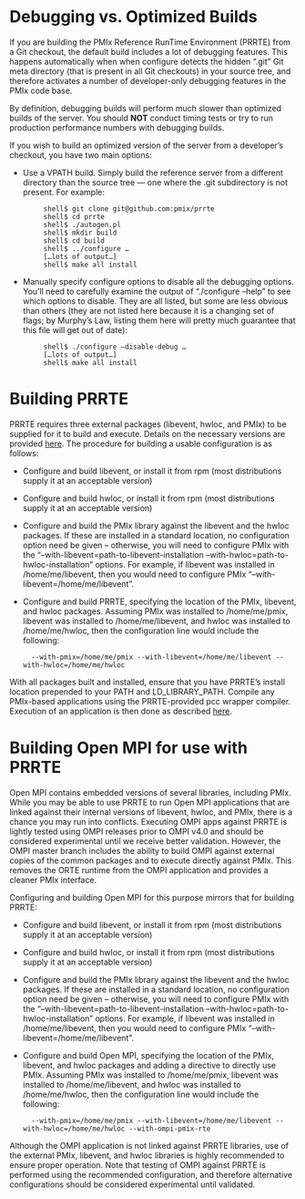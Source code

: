 

Debugging vs. Optimized Builds
==============================

If you are building the PMIx Reference RunTime Environment (PRRTE) from a Git checkout, the default build includes a lot of debugging features. This happens automatically when when configure detects the hidden “.git” Git meta directory (that is present in all Git checkouts) in your source tree, and therefore activates a number of developer-only debugging features in the PMIx code base.

By definition, debugging builds will perform much slower than optimized builds of the server. You should **NOT** conduct timing tests or try to run production performance numbers with debugging builds.

If you wish to build an optimized version of the server from a developer’s
checkout, you have two main options:

 - Use a VPATH build. Simply build the reference server from a different
   directory than the source tree — one where the .git subdirectory is not
   present. For example:

   ```
        shell$ git clone git@github.com:pmix/prrte
        shell$ cd prrte
        shell$ ./autogen.pl
        shell$ mkdir build
        shell$ cd build
        shell$ ../configure …
        […lots of output…]
        shell$ make all install
   ```

 - Manually specify configure options to disable all the debugging options.
   You’ll need to carefully examine the output of “./configure –help” to see
   which options to disable. They are all listed, but some are less obvious
   than others (they are not listed here because it is a changing set of flags;
   by Murphy’s Law, listing them here will pretty much guarantee that this file
   will get out of date):

   ```
        shell$ ./configure –disable-debug …
        […lots of output…]
        shell$ make all install 
   ```


Building PRRTE
==============

PRRTE requires three external packages (libevent, hwloc, and PMIx) to be
supplied for it to build and execute. Details on the necessary versions are
provided [here](/code/getting-the-pmix-reference-server.md).  The
procedure for building a usable configuration is as follows:

 - Configure and build libevent, or install it from rpm (most distributions
   supply it at an acceptable version)

 - Configure and build hwloc, or install it from rpm (most distributions supply
   it at an acceptable version)

 - Configure and build the PMIx library against the libevent and the hwloc
   packages. If these are installed in a standard location, no configuration
   option need be given – otherwise, you will need to configure PMIx with the
   “–with-libevent=path-to-libevent-installation
   –with-hwloc=path-to-hwloc-installation” options. For example, if libevent
   was installed in /home/me/libevent, then you would need to configure PMIx
   “–with-libevent=/home/me/libevent”.

 - Configure and build PRRTE, specifying the location of the PMIx, libevent,
   and hwloc packages. Assuming PMIx was installed to /home/me/pmix, libevent
   was installed to /home/me/libevent, and hwloc was installed to
   /home/me/hwloc, then the configuration line would include the following:

   ```
     --with-pmix=/home/me/pmix --with-libevent=/home/me/libevent --with-hwloc=/home/me/hwloc
   ```


With all packages built and installed, ensure that you have PRRTE’s install location prepended to your PATH and LD_LIBRARY_PATH. Compile any PMIx-based applications using the PRRTE-provided pcc wrapper compiler. Execution of an application is then done as described [here](/support/how-to/running-apps-under-psrvr.md).


Building Open MPI for use with PRRTE
====================================

Open MPI contains embedded versions of several libraries, including PMIx.
While you may be able to use PRRTE to run Open MPI applications that are linked
against their internal versions of libevent, hwloc, and PMIx, there is a chance
you may run into conflicts. Executing OMPI apps against PRRTE is lightly tested
using OMPI releases prior to OMPI v4.0 and should be considered experimental
until we receive better validation. However, the OMPI master branch includes
the ability to build OMPI against external copies of the common packages and to
execute directly against PMIx. This removes the ORTE runtime from the OMPI
application and provides a cleaner PMIx interface.


Configuring and building Open MPI for this purpose mirrors that for building
PRRTE:

 - Configure and build libevent, or install it from rpm (most distributions
   supply it at an acceptable version)

 - Configure and build hwloc, or install it from rpm (most distributions supply
   it at an acceptable version)

 - Configure and build the PMIx library against the libevent and the hwloc
   packages. If these are installed in a standard location, no configuration
   option need be given – otherwise, you will need to configure PMIx with the
   “–with-libevent=path-to-libevent-installation
   –with-hwloc=path-to-hwloc-installation” options. For example, if libevent
   was installed in /home/me/libevent, then you would need to configure PMIx
   “–with-libevent=/home/me/libevent”.

 - Configure and build Open MPI, specifying the location of the PMIx, libevent,
   and hwloc packages and adding a directive to directly use PMIx. Assuming
   PMIx was installed to /home/me/pmix, libevent was installed to
   /home/me/libevent, and hwloc was installed to /home/me/hwloc, then the
   configuration line would include the following:

   ```
     --with-pmix=/home/me/pmix --with-libevent=/home/me/libevent --with-hwloc=/home/me/hwloc --with-ompi-pmix-rte
   ```

Although the OMPI application is not linked against PRRTE libraries, use of the
external PMIx, libevent, and hwloc libraries is highly recommended to ensure
proper operation. Note that testing of OMPI against PRRTE is performed using
the recommended configuration, and therefore alternative configurations should
be considered experimental until validated.


